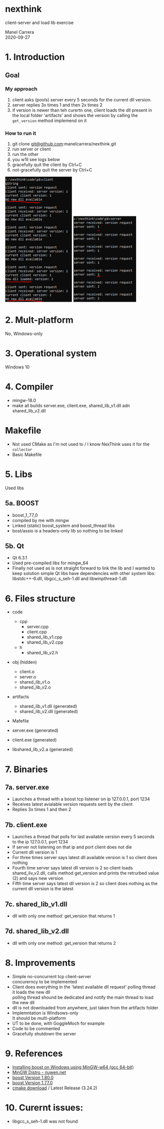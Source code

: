# nexthink
client-server and load lib exercise

Manel Carrera  
2020-09-27

# 1. Introduction

## Goal

### My approach

1. client asks (pools) server every 5 seconds for the current dll version.
2. server replies 3x times 1 and then 2x times 2
3. if version is newer than teh curertn one, client loads the dll present in the local folder 'artifacts' and shows the version by calling the `get_version` method implemend on it

### How to run it

1. git clone git@github.com:manelcarrera/nexthink.git
2. run server or client
3. run the other
4. you w1ll see logs below
5. gracefully quit the client by Ctrl+C
6. not-gracefully quit the server by Ctrl+C

![Client](img/client.png)
![Server](img/server.png)

# 2. Mult-platform
No, Windows-only

# 3. Operational system
Windows 10

# 4. Compiler
* mingw-18.0
* make all builds server.exe, client.exe, shared_lib_v1.dll adn shared_lib_v2.dll

# Makefile
* Not used CMake as I'm not used to / I know NexThink uses it for the `collector`
* Basic Makefile 

# 5. Libs
Used libs

## 5a. BOOST
* boost_1_77_0
* compiled by me with mingw
* Linked (static) boost_system and boost_thread libs
* bost/assio is a headers-only lib so nothing to be linked

## 5b. Qt
* Qt 6.3.1
* Used pre-compiled libs for mingw_64
* Finally not used as is not straight forward to link the lib and I wanted to keep solution simple
Qt libs have dependencies with other system libs: libstdc++-6.dll, libgcc_s_seh-1.dll and libwinpthread-1.dll


# 6. Files structure

* code
    * cpp
        * server.cpp
        * client.cpp
        * shared_lib_v1.cpp
        * shared_lib_v2.cpp
    * h
        * shared_lib_v2.h
* obj (hidden)
    * client.o
    * server.o
    * shared_lib_v1.o
    * shared_lib_v2.o

* artifacts
    * shared_lib_v1.dll (generated)
    * shared_lib_v2.dll (generated)
* Mafefile
* server.exe (generated)
* client.exe (generated)
* libshared_lib_v2.a (generated)

# 7. Binaries

## 7a. server.exe

* Launches a thread with a boost tcp listener on ip 127.0.0.1, port 1234
* Receives latest avialable version requests sent by the client
* Replies 3x times 1 and then 2

## 7b. client.exe

* Launches a thread that polls for last available version every 5 seconds to the ip 127.0.0.1, port 1234
* If server not listening on that ip and port client does not die
* Current dll version is 1
* For three times server says latest dll available version is 1 so client does nothing
* Fourth time server says latest dll version is 2 so client loads shared_liv_v2.dll, calls method get_version and prints the retrurbed value (2) and says new version
* Fifth time server says latest dll version is 2 so client does nothing as the current dll version is the latest

## 7c. shared_lib_v1.dll

* dll with only one method: get_version that returns 1

## 7d. shared_lib_v2.dll

* dll with only one method: get_version that returns 2

# 8. Improvements
* Simple no-concurrent tcp client-server  
concurerncy to be implemented
* Client does everything in the 'latest available dll request' polling thread  
it loads the new dll  
polling thread shound be dedicated and notify the main thread to load the new dll
* dll is not downloaded from anywhere, just taken from the artifacts folder
* Implemntation is Windsows-only  
It should be multi-platform
* UT to be done, with GoggleMoch for example
* Code to be commented
* Gracefully shutdown the server

# 9. References
* [Installing boost on Windows using MinGW-w64 (gcc 64-bit)](https://gist.github.com/zrsmithson/0b72e0cb58d0cb946fc48b5c88511da8)
* [MinGW Distro - nuwen.net](https://nuwen.net/mingw.html)
* [boost Version 1.80.0](https://www.boost.org/users/history/version_1_80_0.html)
* [boost Version 1.77.0](https://www.boost.org/users/history/version_1_77_0.html)
* [cmake download](https://cmake.org/download) / Latest Release (3.24.2)


# 10. Curernt issues:
* libgcc_s_seh-1.dll was not found
